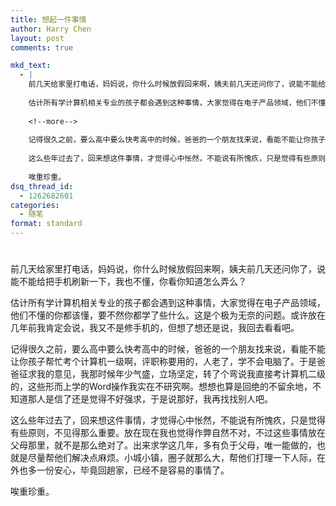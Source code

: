 ```yaml
---
title: 想起一件事情
author: Harry Chen
layout: post
comments: true

mkd_text:
  - |
    前几天给家里打电话，妈妈说，你什么时候放假回来啊，姨夫前几天还问你了，说能不能给把手机刷新一下，我也不懂，你看你知道怎么弄么？
    
    估计所有学计算机相关专业的孩子都会遇到这种事情，大家觉得在电子产品领域，他们不懂的你都该懂，要不然你都学了些什么。这是个极为无奈的问题。或许放在几年前我肯定会说，我又不是修手机的，但想了想还是说，我回去看看吧。
    
    <!--more-->
    
    记得很久之前，要么高中要么快考高中的时候，爸爸的一个朋友找来说，看能不能让你孩子帮忙考个计算机一级啊，评职称要用的，人老了，学不会电脑了。于是爸爸征求我的意见，我那时候年少气盛，立场坚定，转了个弯说我直接考计算机二级的，这些形而上学的Word操作我实在不研究啊。想想也算是回绝的不留余地，不知道那人是信了还是觉得不好强求，于是说那好，我再找找别人吧。
    
    这么些年过去了，回来想这件事情，才觉得心中怅然，不能说有所愧疚，只是觉得有些原则，不见得那么重要。放在现在我也觉得作弊自然不对，不过这些事情放在父母那里，就不是那么绝对了。出来求学这几年，多有负于父母，唯一能做的，也就是尽量帮他们解决点麻烦。小城小镇，圈子就那么大，帮他们打理一下人际，在外也多一份安心，毕竟回趟家，已经不是容易的事情了。
    
    唉重珍重。
dsq_thread_id:
  - 1262682601
categories:
  - 随笔
format: standard
---
```

# 

前几天给家里打电话，妈妈说，你什么时候放假回来啊，姨夫前几天还问你了，说能不能给把手机刷新一下，我也不懂，你看你知道怎么弄么？

估计所有学计算机相关专业的孩子都会遇到这种事情，大家觉得在电子产品领域，他们不懂的你都该懂，要不然你都学了些什么。这是个极为无奈的问题。或许放在几年前我肯定会说，我又不是修手机的，但想了想还是说，我回去看看吧。

记得很久之前，要么高中要么快考高中的时候，爸爸的一个朋友找来说，看能不能让你孩子帮忙考个计算机一级啊，评职称要用的，人老了，学不会电脑了。于是爸爸征求我的意见，我那时候年少气盛，立场坚定，转了个弯说我直接考计算机二级的，这些形而上学的Word操作我实在不研究啊。想想也算是回绝的不留余地，不知道那人是信了还是觉得不好强求，于是说那好，我再找找别人吧。

这么些年过去了，回来想这件事情，才觉得心中怅然，不能说有所愧疚，只是觉得有些原则，不见得那么重要。放在现在我也觉得作弊自然不对，不过这些事情放在父母那里，就不是那么绝对了。出来求学这几年，多有负于父母，唯一能做的，也就是尽量帮他们解决点麻烦。小城小镇，圈子就那么大，帮他们打理一下人际，在外也多一份安心，毕竟回趟家，已经不是容易的事情了。

唉重珍重。
